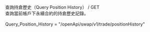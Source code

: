 查詢持倉歷史（Query Position History） / GET \
查詢當前帳戶下永續合約的持倉歷史記錄。\
\
Query_Position_History = "/openApi/swap/v1/trade/positionHistory"
